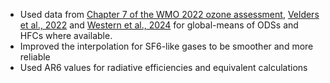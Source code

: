- Used data from [Chapter 7 of the WMO 2022 ozone assessment](https://csl.noaa.gov/assessments/ozone/2022/downloads/),
  [Velders et al., 2022](https://doi.org/10.5194/acp-22-6087-2022)
  and [Western et al., 2024](https://www.nature.com/articles/s41558-024-02038-7)
  for global-means of ODSs and HFCs where available.
- Improved the interpolation for SF6-like gases to be smoother and more reliable
- Used AR6 values for radiative efficiencies and equivalent calculations
